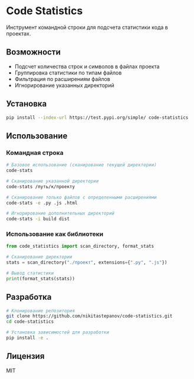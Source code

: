 # Code Statistics

Инструмент командной строки для подсчета статистики кода в проектах.

## Возможности

- Подсчет количества строк и символов в файлах проекта
- Группировка статистики по типам файлов
- Фильтрация по расширениям файлов
- Игнорирование указанных директорий

## Установка

```bash
pip install --index-url https://test.pypi.org/simple/ code-statistics
```

## Использование

### Командная строка

```bash
# Базовое использование (сканирование текущей директории)
code-stats

# Сканирование указанной директории
code-stats /путь/к/проекту

# Сканирование только файлов с определенными расширениями
code-stats -e .py .js .html

# Игнорирование дополнительных директорий
code-stats -i build dist
```

### Использование как библиотеки

```python
from code_statistics import scan_directory, format_stats

# Сканирование директории
stats = scan_directory("./проект", extensions={".py", ".js"})

# Вывод статистики
print(format_stats(stats))
```

## Разработка

```bash
# Клонирование репозитория
git clone https://github.com/nikitastepanov/code-statistics.git
cd code-statistics

# Установка зависимостей для разработки
pip install -e .
```

## Лицензия

MIT 